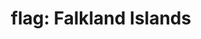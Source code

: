 ---
layout: flags
title: "flag: Falkland Islands"
emoji: flag_falkland_islands
permalink: 🇫🇰.html
image: assets/img/3moji/flag_falkland_islands.png
---